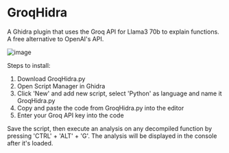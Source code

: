 # GroqHidra
A Ghidra plugin that uses the Groq API for Llama3 70b to explain functions. A free alternative to OpenAI's API. 


![image](https://github.com/fbader927/GroqHidra/assets/50185837/b42c34ba-59ac-4fd5-af74-9a3707cb09a4)



Steps to install:
1. Download GroqHidra.py
2. Open Script Manager in Ghidra
3. Click 'New' and add new script, select 'Python' as language and name it GroqHidra.py
4. Copy and paste the code from GroqHidra.py into the editor
5. Enter your Groq API key into the code

Save the script, then execute an analysis on any decompiled function by pressing 'CTRL' + 'ALT' + 'G'. The analysis will be displayed in the console after it's loaded. 
